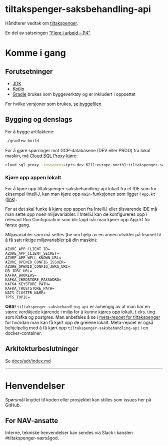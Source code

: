 tiltakspenger-saksbehandling-api
================

Håndterer vedtak om [tiltakspenger](https://www.nav.no/no/person/arbeid/oppfolging-og-tiltak-for-a-komme-i-jobb/stonader-ved-tiltak). 

En del av satsningen ["Flere i arbeid – P4"](https://memu.no/artikler/stor-satsing-skal-fornye-navs-utdaterte-it-losninger-og-digitale-verktoy/)


# Komme i gang
## Forutsetninger
- [JDK](https://jdk.java.net/)
- [Kotlin](https://kotlinlang.org/)
- [Gradle](https://gradle.org/) brukes som byggeverktøy og er inkludert i oppsettet

For hvilke versjoner som brukes, [se byggefilen](build.gradle.kts)

## Bygging og denslags
For å bygge artifaktene:


```sh
./gradlew build
```
For å gjøre spørringer mot GCP-databasene (DEV eller PROD) fra lokal maskin, må [Cloud SQL Proxy](https://cloud.google.com/sql/docs/postgres/sql-proxy) kjøre:

```sh
cloud_sql_proxy -instances=tpts-dev-6211:europe-north1:tiltakspenger-saksbehandling-api=tcp:5432 -enable_iam_login
```

### Kjøre opp appen lokalt

For å kjøre opp tiltakspenger-saksbehandling-api lokalt fra et IDE som for eksempel IntelliJ, kan man kjøre opp `main`-funksjonen 
som ligger i `App.kt` ([link](https://github.com/navikt/tiltakspenger-saksbehandling-api/blob/main/app/src/main/kotlin/no/nav/tiltakspenger/vedtak/App.kt)).

For at det skal funke å kjøre opp appen fra IntelliJ eller tilsvarende IDE må man sette opp noen miljøvariabler. I IntelliJ kan
de konfigureres opp i relevant Run Configuration som blir lagd når man kjører opp App.kt for første gang.

Miljøvariabler som må settes (be om hjelp av en annen utvikler på teamet til å få satt riktige miljøvariabler på din maskin):
```
AZURE_APP_CLIENT_ID=
AZURE_APP_CLIENT_SECRET=
AZURE_APP_WELL_KNOWN_URL=
AZURE_OPENID_CONFIG_ISSUER=
AZURE_OPENID_CONFIG_JWKS_URI=
DB_JDBC_URL=
KAFKA_BROKERS=
KAFKA_CREDSTORE_PASSWORD=
KAFKA_KEYSTORE_PATH=
KAFKA_TRUSTSTORE_PATH=
NAIS_CLUSTER_NAME=
TPTS_TOPIC=
```

**OBS!** `tiltakspenger-saksbehandling-api` er avhengig av at man har en større verdikjede kjørende i miljø for å kunne kjøres opp 
lokalt, f.eks. ting som Kafka og postgres. Man anbefales å se i [meta-repoet for tiltakspenger](https://github.com/navikt/tiltakspenger) 
for hvordan man kan få kjørt opp de greiene lokalt. Meta-repoet er også behjelpelig med å få kjørt opp `tiltakspenger-saksbehandling-api` i en docker-container.

## Arkitekturbeslutninger
Se [docs/adr/index.md](docs/adr/index.md)

---

# Henvendelser

Spørsmål knyttet til koden eller prosjektet kan stilles som issues her på GitHub.

## For NAV-ansatte

Interne, tekniske henvendelser kan sendes via Slack i kanalen #tiltakspenger-værsågod.
